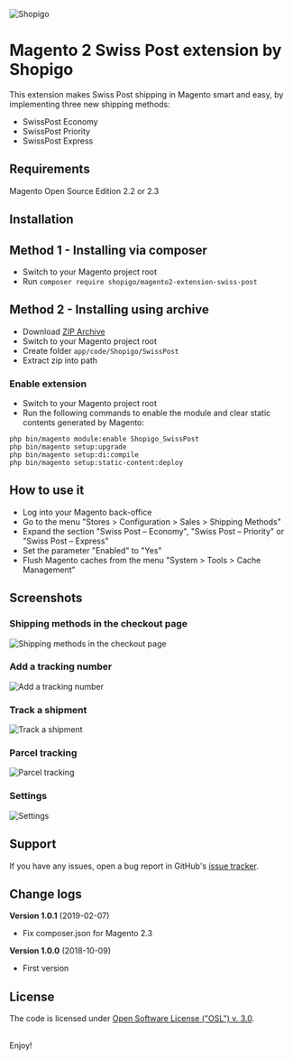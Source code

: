 ![Shopigo](https://i.imgur.com/7Ctkn7X.png)

# Magento 2 Swiss Post extension by Shopigo

This extension makes Swiss Post shipping in Magento smart and easy, by implementing three new shipping methods:
- SwissPost Economy
- SwissPost Priority
- SwissPost Express

## Requirements

Magento Open Source Edition 2.2 or 2.3

## Installation

## Method 1 - Installing via composer

- Switch to your Magento project root
- Run `composer require shopigo/magento2-extension-swiss-post`

## Method 2 - Installing using archive

- Download [ZIP Archive](https://github.com/acharrex/magento2-extension-swiss-post/archive/master.zip)
- Switch to your Magento project root
- Create folder `app/code/Shopigo/SwissPost`
- Extract zip into path

### Enable extension

- Switch to your Magento project root
- Run the following commands to enable the module and clear static contents generated by Magento:
```
php bin/magento module:enable Shopigo_SwissPost
php bin/magento setup:upgrade
php bin/magento setup:di:compile
php bin/magento setup:static-content:deploy
```

## How to use it

- Log into your Magento back-office
- Go to the menu "Stores > Configuration > Sales > Shipping Methods"
- Expand the section "Swiss Post – Economy", "Swiss Post – Priority" or "Swiss Post – Express"
- Set the parameter "Enabled" to "Yes"
- Flush Magento caches from the menu "System > Tools > Cache Management"

## Screenshots

### Shipping methods in the checkout page

![Shipping methods in the checkout page](https://i.imgur.com/hWeZ8ax.jpg)

### Add a tracking number

![Add a tracking number](https://i.imgur.com/zEna74U.jpg)

### Track a shipment

![Track a shipment](https://i.imgur.com/3LLw45c.jpg)

### Parcel tracking

![Parcel tracking](https://i.imgur.com/d0VTECR.jpg)

### Settings

![Settings](https://i.imgur.com/kMNQloO.jpg)

## Support

If you have any issues, open a bug report in GitHub's [issue tracker](https://github.com/acharrex/magento2-extension-swiss-post/issues).

## Change logs

**Version 1.0.1** (2019-02-07)
- Fix composer.json for Magento 2.3

**Version 1.0.0** (2018-10-09)
- First version

## License

The code is licensed under [Open Software License ("OSL") v. 3.0](http://opensource.org/licenses/osl-3.0.php).

<br/>Enjoy!